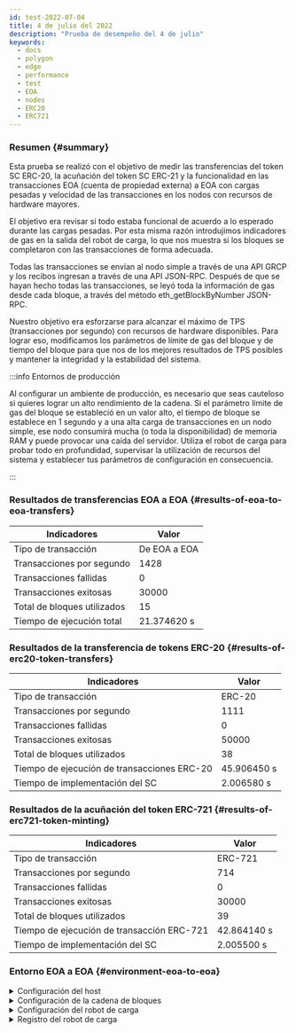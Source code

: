 ```yaml
---
id: test-2022-07-04
title: 4 de julio del 2022
description: "Prueba de desempeño del 4 de julio"
keywords:
  - docs
  - polygon
  - edge
  - performance
  - test
  - EOA
  - nodes
  - ERC20
  - ERC721
---
```


### Resumen {#summary}

Esta prueba se realizó con el objetivo de medir las transferencias del token SC ERC-20, la acuñación del token SC ERC-21 y la funcionalidad en las transacciones EOA (cuenta de propiedad externa) a EOA con cargas pesadas y velocidad de las transacciones en los nodos con recursos de hardware mayores.

El objetivo era revisar si todo estaba funcional de acuerdo a lo esperado durante las cargas pesadas. Por esta misma razón introdujimos indicadores de gas en la salida del robot de carga, lo que nos muestra si los bloques se completaron con las transacciones de forma adecuada.

Todas las transacciones se envían al nodo simple a través de una API GRCP y los recibos ingresan a través de una API JSON-RPC. Después de que se hayan hecho todas las transacciones, se leyó toda la información de gas desde cada bloque, a través del método eth_getBlockByNumber JSON-RPC.

Nuestro objetivo era esforzarse para alcanzar el máximo de TPS (transacciones por segundo) con recursos de hardware disponibles.
 Para lograr eso, modificamos los parámetros de límite de gas del bloque y de tiempo del bloque para que nos de los mejores resultados de TPS posibles y mantener la integridad y la estabilidad del sistema.


:::info Entornos de producción

Al configurar un ambiente de producción, es necesario que seas cauteloso si quieres lograr un alto rendimiento de la cadena. Si el parámetro límite de gas del bloque se estableció en un valor alto, el tiempo de bloque se establece en 1 segundo y a una alta carga de transacciones en un nodo simple, ese nodo consumirá mucha (o toda la disponibilidad) de memoria RAM y puede provocar una caída del servidor. Utiliza el robot de carga para probar todo en profundidad, supervisar la utilización de recursos del sistema y establecer tus parámetros de configuración en consecuencia.

:::



### Resultados de transferencias EOA a EOA {#results-of-eoa-to-eoa-transfers}
| Indicadores | Valor |
| ------ | ----- |
| Tipo de transacción | De EOA a EOA |
| Transacciones por segundo | 1428 |
| Transacciones fallidas | 0 |
| Transacciones exitosas | 30000 |
| Total de bloques utilizados | 15 |
| Tiempo de ejecución total | 21.374620 s |

### Resultados de la transferencia de tokens ERC-20 {#results-of-erc20-token-transfers}

| Indicadores | Valor |
| ------ | ----- |
| Tipo de transacción | ERC-20 |
| Transacciones por segundo | 1111 |
| Transacciones fallidas | 0 |
| Transacciones exitosas | 50000 |
| Total de bloques utilizados | 38 |
| Tiempo de ejecución de transacciones ERC-20 | 45.906450 s |
| Tiempo de implementación del SC | 2.006580 s |

### Resultados de la acuñación del token ERC-721 {#results-of-erc721-token-minting}

| Indicadores | Valor |
| ------ | ----- |
| Tipo de transacción | ERC-721 |
| Transacciones por segundo | 714 |
| Transacciones fallidas | 0 |
| Transacciones exitosas | 30000 |
| Total de bloques utilizados | 39 |
| Tiempo de ejecución de transacción ERC-721 | 42.864140 s |
| Tiempo de implementación del SC | 2.005500 s |




### Entorno EOA a EOA {#environment-eoa-to-eoa}
<details>
  <summary>Configuración del host</summary>
  <div>
    <div>
        <table>
            <tr>
                <td>Proveedor en la nube</td>
                <td>AWS EC2</td>
            </tr>
            <tr>
                <td>Tamaño de instancia</td>
                <td>c6a.48xlarge</td>
            </tr>
            <tr>
                <td>Conexión de red</td>
                <td>subred privada</td>
            </tr>
            <tr>
                <td>Sistema operativo</td>
                <td>Linux Ubuntu 20.04 LTS - Focal Fossa</td>
            </tr>
            <tr>
                <td>Límite descriptor de archivo</td>
                <td>65535</td>
            </tr>
            <tr>
                <td>Procesos del usuario máximo</td>
                <td>65535</td>
            </tr>
        </table>
    </div>
    <br/>
  </div>
</details>

<details>
  <summary>Configuración de la cadena de bloques</summary>
  <div>
    <div>
        <table>
            <tr>
                <td>Versión de Polygon Edge</td>
                <td>Versión <a href="https://github.com/0xPolygon/polygon-edge/releases/tag/v0.4.1">v0.4.1</a></td>
            </tr>
            <tr>
                <td>Nodos de validador</td>
                <td>4</td>
            </tr>
            <tr>
                <td>Nodos no validadores</td>
                <td>0</td>
            </tr>
            <tr>
                <td>Consenso</td>
                <td>IBFT PoA</td>
            </tr>
            <tr>
                <td>Tiempo del bloque</td>
                <td>1 s</td>
            </tr>
            <tr>
                <td>Límite de gas del bloque</td>
                <td>70778880</td>
            </tr>
            <tr>
                <td>Intervalos máximos</td>
                <td>276480</td>
            </tr>
            <tr>
                <td>Utilización de bloque promedio</td>
                <td>59.34 %</td>
            </tr>
        </table>
    </div>
    <br/>
  </div>
</details>

<details>
  <summary>Configuración del robot de carga</summary>
  <div>
    <div>
        <table>
            <tr>
                <td>Transacciones totales</td>
                <td>30000</td>
            </tr>
            <tr>
                <td>Transacciones enviadas por segundo</td>
                <td>1428</td>
            </tr>
            <tr>
                <td>Tipo de transacciones</td>
                <td>Transferencias de EOA EOA </td>
            </tr>
        </table>
    </div>
    <br/>
  </div>
</details>

<details>
    <summary>Registro del robot de carga</summary>

    [COUNT DATA]
     Transactions submitted = 30000
     Transactions failed    = 0

     [APPROXIMATE TPS]
     Approximate number of transactions per second = 1428

    [TURN AROUND DATA]
     Average transaction turn around = 4.394900s
     Fastest transaction turn around = 1.133980s
     Slowest transaction turn around = 7.258690s
     Total loadbot execution time    = 21.374620s

     [BLOCK DATA]
     Blocks required = 15

    Block #110 = 1268 txns (26628000 gasUsed / 70778880 gasLimit) utilization = 37.62%
     Block #111 = 2744 txns (57624000 gasUsed / 70778880 gasLimit) utilization = 81.41%
     Block #112 = 2333 txns (48993000 gasUsed / 70778880 gasLimit) utilization = 69.22%
     Block #113 = 1326 txns (27846000 gasUsed / 70778880 gasLimit) utilization = 39.34%
     Block #114 = 1852 txns (38892000 gasUsed / 70778880 gasLimit) utilization = 54.95%
     Block #115 = 2270 txns (47670000 gasUsed / 70778880 gasLimit) utilization = 67.35%
     Block #116 = 559 txns (11739000 gasUsed / 70778880 gasLimit) utilization  = 16.59%
     Block #117 = 3370 txns (70770000 gasUsed / 70778880 gasLimit) utilization = 99.99%
     Block #118 = 910 txns (19110000 gasUsed / 70778880 gasLimit) utilization  = 27.00%
     Block #119 = 3132 txns (65772000 gasUsed / 70778880 gasLimit) utilization = 92.93%
     Block #120 = 1207 txns (25347000 gasUsed / 70778880 gasLimit) utilization = 35.81%
     Block #121 = 3370 txns (70770000 gasUsed / 70778880 gasLimit) utilization = 99.99%
     Block #122 = 2734 txns (57414000 gasUsed / 70778880 gasLimit) utilization = 81.12%
     Block #123 = 2737 txns (57477000 gasUsed / 70778880 gasLimit) utilization = 81.21%
     Block #124 = 188 txns (3948000 gasUsed / 70778880 gasLimit) utilization   = 5.58%

     [AVERAGE BLOCK UTILIZATION]
     Average utilization across all blocks = 59.34%
    </details>

### Entorno ERC-20 {#environment-erc20}
<details>
  <summary>Configuración del host</summary>
  <div>
    <div>
        <table>
            <tr>
                <td>Proveedor en la nube</td>
                <td>AWS EC2</td>
            </tr>
            <tr>
                <td>Tamaño de instancia</td>
                <td>c6a.48xlarge</td>
            </tr>
            <tr>
                <td>Conexión de red</td>
                <td>subred privada</td>
            </tr>
            <tr>
                <td>Sistema operativo</td>
                <td>Linux Ubuntu 20.04 LTS - Focal Fossa</td>
            </tr>
            <tr>
                <td>Límite descriptor de archivo</td>
                <td>65535</td>
            </tr>
            <tr>
                <td>Procesos del usuario máximo</td>
                <td>65535</td>
            </tr>
        </table>
    </div>
    <br/>
  </div>
</details>

<details>
  <summary>Configuración de la cadena de bloques</summary>
  <div>
    <div>
        <table>
            <tr>
                <td>Versión de Polygon Edge</td>
                <td>Versión <a href="https://github.com/0xPolygon/polygon-edge/releases/tag/v0.4.1">v0.4.1</a></td>
            </tr>
            <tr>
                <td>Nodos de validador</td>
                <td>4</td>
            </tr>
            <tr>
                <td>Nodos no validadores</td>
                <td>0</td>
            </tr>
            <tr>
                <td>Consenso</td>
                <td>IBFT PoA</td>
            </tr>
            <tr>
                <td>Tiempo del bloque</td>
                <td>1 s</td>
            </tr>
            <tr>
                <td>Límite de gas del bloque</td>
                <td>47185920</td>
            </tr>
            <tr>
                <td>Intervalos máximos</td>
                <td>184320</td>
            </tr>
            <tr>
                <td>Utilización de bloque promedio</td>
                <td>81.29%</td>
            </tr>
        </table>
    </div>
    <br/>
  </div>
</details>

<details>
  <summary>Configuración del robot de carga</summary>
  <div>
    <div>
        <table>
            <tr>
                <td>Transacciones totales</td>
                <td>50000</td>
            </tr>
            <tr>
                <td>Transacciones enviadas por segundo</td>
                <td>1111</td>
            </tr>
            <tr>
                <td>Tipo de transacciones</td>
                <td>Transferencias ERC-20 a ERC-20</td>
            </tr>
        </table>
    </div>
    <br/>
  </div>
</details>

<details>
    <summary>Registro del robot de carga</summary>

    [COUNT DATA]
     Transactions submitted = 50000
     Transactions failed    = 0

     [APPROXIMATE TPS]
     Approximate number of transactions per second = 1111

    [CONTRACT DEPLOYMENT INFO]
     Contract address     = 0x33123b7a4420798b1D208ABBac657B7b103edbD9
     Total execution time = 2.006580s

     [CONTRACT DEPLOYMENT BLOCK DATA]
     Blocks required = 1
     Block #174 = 1 txns (1055757 gasUsed / 47185920 gasLimit) utilization = 2.24%

     [TURN AROUND DATA]
     Average transaction turn around = 8.856780s
     Fastest transaction turn around = 2.006200s
     Slowest transaction turn around = 15.977210s
     Total loadbot execution time    = 45.906450s

     [BLOCK DATA]
     Blocks required = 38

    Block #176 = 1618 txns (47164700 gasUsed / 47185920 gasLimit) utilization = 99.96%
     Block #177 = 1618 txns (47164700 gasUsed / 47185920 gasLimit) utilization = 99.96%
     Block #178 = 1618 txns (47164700 gasUsed / 47185920 gasLimit) utilization = 99.96%
     Block #179 = 1618 txns (47164700 gasUsed / 47185920 gasLimit) utilization = 99.96%
     Block #180 = 1618 txns (47164700 gasUsed / 47185920 gasLimit) utilization = 99.96%
     Block #181 = 1618 txns (47164700 gasUsed / 47185920 gasLimit) utilization = 99.96%
     Block #182 = 1618 txns (47164700 gasUsed / 47185920 gasLimit) utilization = 99.96%
     Block #183 = 1618 txns (47164700 gasUsed / 47185920 gasLimit) utilization = 99.96%
     Block #184 = 688 txns (20055200 gasUsed / 47185920 gasLimit) utilization  = 42.50%
     Block #185 = 1618 txns (47164700 gasUsed / 47185920 gasLimit) utilization = 99.96%
     Block #186 = 1618 txns (47164700 gasUsed / 47185920 gasLimit) utilization = 99.96%
     Block #187 = 1618 txns (47164700 gasUsed / 47185920 gasLimit) utilization = 99.96%
     Block #188 = 317 txns (9240550 gasUsed / 47185920 gasLimit) utilization   = 19.58%
     Block #189 = 1618 txns (47164700 gasUsed / 47185920 gasLimit) utilization = 99.96%
     Block #190 = 1618 txns (47164700 gasUsed / 47185920 gasLimit) utilization = 99.96%
     Block #191 = 1618 txns (47164700 gasUsed / 47185920 gasLimit) utilization = 99.96%
     Block #192 = 89 txns (2594350 gasUsed / 47185920 gasLimit) utilization    = 5.50%
     Block #193 = 1618 txns (47164700 gasUsed / 47185920 gasLimit) utilization = 99.96%
     Block #194 = 1618 txns (47164700 gasUsed / 47185920 gasLimit) utilization = 99.96%
     Block #195 = 1618 txns (47164700 gasUsed / 47185920 gasLimit) utilization = 99.96%
     Block #196 = 795 txns (23174250 gasUsed / 47185920 gasLimit) utilization  = 49.11%
     Block #197 = 1618 txns (47164700 gasUsed / 47185920 gasLimit) utilization = 99.96%
     Block #198 = 1618 txns (47164700 gasUsed / 47185920 gasLimit) utilization = 99.96%
     Block #199 = 1618 txns (47164700 gasUsed / 47185920 gasLimit) utilization = 99.96%
     Block #200 = 594 txns (17315100 gasUsed / 47185920 gasLimit) utilization  = 36.70%
     Block #201 = 1618 txns (47164700 gasUsed / 47185920 gasLimit) utilization = 99.96%
     Block #202 = 1618 txns (47164700 gasUsed / 47185920 gasLimit) utilization = 99.96%
     Block #203 = 1618 txns (47164700 gasUsed / 47185920 gasLimit) utilization = 99.96%
     Block #204 = 208 txns (6063200 gasUsed / 47185920 gasLimit) utilization   = 12.85%
     Block #205 = 1618 txns (47164700 gasUsed / 47185920 gasLimit) utilization = 99.96%
     Block #206 = 1618 txns (47164700 gasUsed / 47185920 gasLimit) utilization = 99.96%
     Block #207 = 1618 txns (47164700 gasUsed / 47185920 gasLimit) utilization = 99.96%
     Block #208 = 30 txns (874500 gasUsed / 47185920 gasLimit) utilization     = 1.85%
     Block #209 = 1618 txns (47164700 gasUsed / 47185920 gasLimit) utilization = 99.96%
     Block #210 = 1618 txns (47164700 gasUsed / 47185920 gasLimit) utilization = 99.96%
     Block #211 = 1618 txns (47164700 gasUsed / 47185920 gasLimit) utilization = 99.96%
     Block #212 = 177 txns (5159550 gasUsed / 47185920 gasLimit) utilization   = 10.93%
     Block #213 = 180 txns (5247000 gasUsed / 47185920 gasLimit) utilization   = 11.12%

     [AVERAGE BLOCK UTILIZATION]
     Average utilization across all blocks = 81.29%

</details>

### Entorno EERC-721 {#environment-erc721}
<details>
  <summary>Configuración del host</summary>
  <div>
    <div>
        <table>
            <tr>
                <td>Proveedor en la nube</td>
                <td>AWS EC2</td>
            </tr>
            <tr>
                <td>Tamaño de instancia</td>
                <td>c6a.48xlarge</td>
            </tr>
            <tr>
                <td>Conexión de red</td>
                <td>subred privada</td>
            </tr>
            <tr>
                <td>Sistema operativo</td>
                <td>Linux Ubuntu 20.04 LTS - Focal Fossa</td>
            </tr>
            <tr>
                <td>Límite descriptor de archivo</td>
                <td>65535</td>
            </tr>
            <tr>
                <td>Procesos del usuario máximo</td>
                <td>65535</td>
            </tr>
        </table>
    </div>
    <br/>
  </div>
</details>

<details>
  <summary>Configuración de la cadena de bloques</summary>
  <div>
    <div>
        <table>
            <tr>
                <td>Versión de Polygon Edge</td>
                <td>Versión <a href="https://github.com/0xPolygon/polygon-edge/releases/tag/v0.4.1">v0.4.1</a></td>
            </tr>
            <tr>
                <td>Nodos de validador</td>
                <td>4</td>
            </tr>
            <tr>
                <td>Nodos no validadores</td>
                <td>0</td>
            </tr>
            <tr>
                <td>Consenso</td>
                <td>IBFT PoA</td>
            </tr>
            <tr>
                <td>Tiempo del bloque</td>
                <td>1 s</td>
            </tr>
            <tr>
                <td>Límite de gas del bloque</td>
                <td>94371840</td>
            </tr>
            <tr>
                <td>Intervalos máximos</td>
                <td>1000000</td>
            </tr>
            <tr>
                <td>Utilización de bloque promedio</td>
                <td>93.88%</td>
            </tr>
        </table>
    </div>
    <br/>
  </div>
</details>

<details>
  <summary>Configuración del robot de carga</summary>
  <div>
    <div>
        <table>
            <tr>
                <td>Transacciones totales</td>
                <td>30000</td>
            </tr>
            <tr>
                <td>Transacciones enviadas por segundo</td>
                <td>714</td>
            </tr>
            <tr>
                <td>Tipo de transacciones</td>
                <td>Acuñar tokens ERC-721</td>
            </tr>
        </table>
    </div>
    <br/>
  </div>
</details>

<details>
    <summary>Registro del robot de carga</summary>

    [COUNT DATA]
     Transactions submitted = 30000
     Transactions failed    = 0

     [APPROXIMATE TPS]
     Approximate number of transactions per second = 714

    [CONTRACT DEPLOYMENT INFO]
     Contract address     = 0x4Ceff7F2f9fC9f150a42AfcabceEDABeB723E56f
     Total execution time = 2.005500s

     [CONTRACT DEPLOYMENT BLOCK DATA]
     Blocks required = 1
     Block #59 = 1 txns (2528772 gasUsed / 94371840 gasLimit) utilization = 2.68%

     [TURN AROUND DATA]
     Average transaction turn around = 13.191620s
     Fastest transaction turn around = 2.034710s
     Slowest transaction turn around = 23.686180s
     Total loadbot execution time    = 42.864140s

     [BLOCK DATA]
     Blocks required = 39

    Block #61 = 818 txns (94237644 gasUsed / 94371840 gasLimit) utilization = 99.86%
     Block #62 = 819 txns (94322802 gasUsed / 94371840 gasLimit) utilization = 99.95%
     Block #63 = 819 txns (94322802 gasUsed / 94371840 gasLimit) utilization = 99.95%
     Block #64 = 819 txns (94322802 gasUsed / 94371840 gasLimit) utilization = 99.95%
     Block #65 = 819 txns (94322802 gasUsed / 94371840 gasLimit) utilization = 99.95%
     Block #66 = 819 txns (94322802 gasUsed / 94371840 gasLimit) utilization = 99.95%
     Block #67 = 819 txns (94322802 gasUsed / 94371840 gasLimit) utilization = 99.95%
     Block #68 = 819 txns (94322802 gasUsed / 94371840 gasLimit) utilization = 99.95%
     Block #69 = 819 txns (94322802 gasUsed / 94371840 gasLimit) utilization = 99.95%
     Block #70 = 819 txns (94322802 gasUsed / 94371840 gasLimit) utilization = 99.95%
     Block #71 = 819 txns (94322802 gasUsed / 94371840 gasLimit) utilization = 99.95%
     Block #72 = 510 txns (58738980 gasUsed / 94371840 gasLimit) utilization = 62.24%
     Block #73 = 819 txns (94322802 gasUsed / 94371840 gasLimit) utilization = 99.95%
     Block #74 = 819 txns (94322802 gasUsed / 94371840 gasLimit) utilization = 99.95%
     Block #75 = 819 txns (94322802 gasUsed / 94371840 gasLimit) utilization = 99.95%
     Block #76 = 674 txns (77624892 gasUsed / 94371840 gasLimit) utilization = 82.25%
     Block #77 = 819 txns (94322802 gasUsed / 94371840 gasLimit) utilization = 99.95%
     Block #78 = 819 txns (94322802 gasUsed / 94371840 gasLimit) utilization = 99.95%
     Block #79 = 819 txns (94322802 gasUsed / 94371840 gasLimit) utilization = 99.95%
     Block #80 = 179 txns (20621682 gasUsed / 94371840 gasLimit) utilization = 21.85%
     Block #81 = 819 txns (94322802 gasUsed / 94371840 gasLimit) utilization = 99.95%
     Block #82 = 819 txns (94322802 gasUsed / 94371840 gasLimit) utilization = 99.95%
     Block #83 = 819 txns (94322802 gasUsed / 94371840 gasLimit) utilization = 99.95%
     Block #84 = 231 txns (26609898 gasUsed / 94371840 gasLimit) utilization = 28.20%
     Block #85 = 819 txns (94322802 gasUsed / 94371840 gasLimit) utilization = 99.95%
     Block #86 = 819 txns (94322802 gasUsed / 94371840 gasLimit) utilization = 99.95%
     Block #87 = 819 txns (94322802 gasUsed / 94371840 gasLimit) utilization = 99.95%
     Block #88 = 819 txns (94322802 gasUsed / 94371840 gasLimit) utilization = 99.95%
     Block #89 = 819 txns (94322802 gasUsed / 94371840 gasLimit) utilization = 99.95%
     Block #90 = 819 txns (94322802 gasUsed / 94371840 gasLimit) utilization = 99.95%
     Block #91 = 819 txns (94322802 gasUsed / 94371840 gasLimit) utilization = 99.95%
     Block #92 = 819 txns (94322802 gasUsed / 94371840 gasLimit) utilization = 99.95%
     Block #93 = 819 txns (94322802 gasUsed / 94371840 gasLimit) utilization = 99.95%
     Block #94 = 819 txns (94322802 gasUsed / 94371840 gasLimit) utilization = 99.95%
     Block #95 = 819 txns (94322802 gasUsed / 94371840 gasLimit) utilization = 99.95%
     Block #96 = 819 txns (94322802 gasUsed / 94371840 gasLimit) utilization = 99.95%
     Block #97 = 819 txns (94322802 gasUsed / 94371840 gasLimit) utilization = 99.95%
     Block #98 = 819 txns (94322802 gasUsed / 94371840 gasLimit) utilization = 99.95%
     Block #99 = 561 txns (64612038 gasUsed / 94371840 gasLimit) utilization = 68.47%

     [AVERAGE BLOCK UTILIZATION]
     Average utilization across all blocks = 93.88%

</details>


